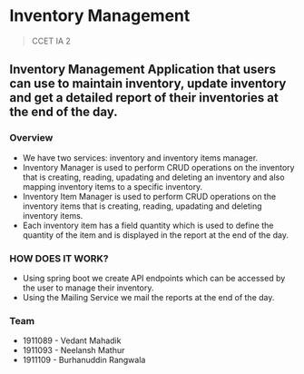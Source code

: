 # Inventory Management
> CCET IA 2

## Inventory Management Application that users can use to maintain inventory, update inventory and get a detailed report of their inventories at the end of the day.

### Overview
- We have two services: inventory and inventory items manager.
- Inventory Manager is used to perform CRUD operations on the inventory that is creating, reading, upadating and deleting an inventory and also mapping inventory items to a specific inventory.
- Inventory Item Manager is used to perform CRUD operations on the inventory items that is creating, reading, upadating and deleting inventory items.
- Each inventory item has a field quantity which is used to define the quantity of the item and is displayed in the report at the end of the day.

### HOW DOES IT WORK?
- Using spring boot we create API endpoints which can be accessed by the user to manage their inventory.
- Using the Mailing Service we mail the reports at the end of the day.

### Team
- 1911089 - Vedant Mahadik
- 1911093 - Neelansh Mathur
- 1911109 - Burhanuddin Rangwala
